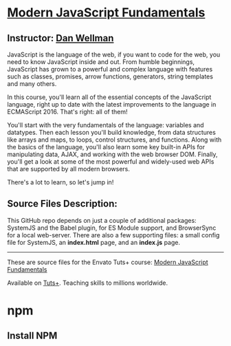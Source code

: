 # [Modern JavaScript Fundamentals][published url]
## Instructor: [Dan Wellman][instructor url]


JavaScript is the language of the web, if you want to code for the web, you need to know JavaScript inside and out. From humble beginnings, JavaScript has grown to a powerful and complex language with features such as classes, promises, arrow functions, generators, string templates and many others.

In this course, you'll learn all of the essential concepts of the JavaScript language, right up to date with the latest improvements to the language in ECMAScript 2016. That's right: all of them!

You'll start with the very fundamentals of the language: variables and datatypes. Then each lesson you'll build knowledge, from data structures like arrays and maps, to loops, control structures, and functions. Along with the basics of the language, you'll also learn some key built-in APIs for manipulating data, AJAX, and working with the web browser DOM. Finally, you'll get a look at some of the most powerful and widely-used web APIs that are supported by all modern browsers.

There's a lot to learn, so let's jump in!

## Source Files Description:

This GitHub repo depends on just a couple of additional packages: SystemJS and the Babel plugin, for ES Module support, and BrowserSync for a local web-server. There are also a few supporting files: a small config file for SystemJS, an **index.html** page, and an **index.js** page.

------

These are source files for the Envato Tuts+ course: [Modern JavaScript Fundamentals][published url]

Available on [Tuts+](https://tutsplus.com). Teaching skills to millions worldwide.

[published url]: https://code.tutsplus.com/courses/modern-javascript-fundamentals
[instructor url]: https://tutsplus.com/authors/dan-wellman

# npm 
## Install NPM 